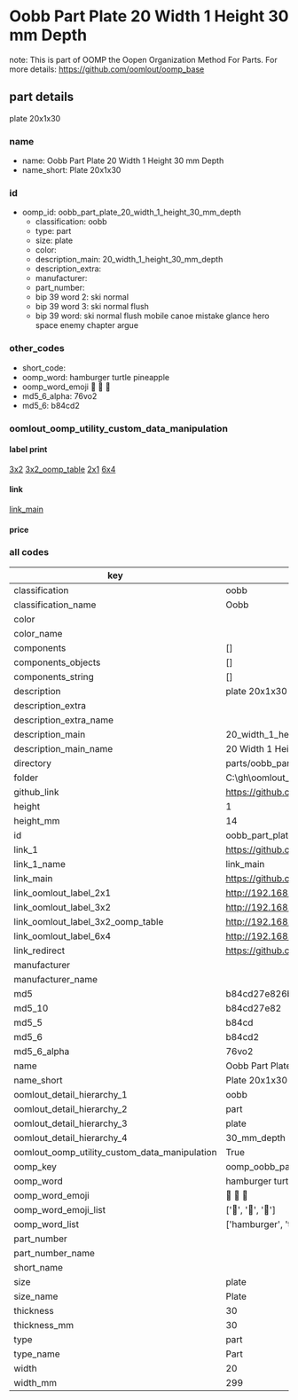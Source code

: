 # Oobb Part Plate 20 Width 1 Height 30 mm Depth  

note: This is part of OOMP the Oopen Organization Method For Parts. For more details: https://github.com/oomlout/oomp_base

##  part details
  



plate 20x1x30



### name
* name: Oobb Part Plate 20 Width 1 Height 30 mm Depth
* name_short: Plate 20x1x30 
### id
* oomp_id: oobb_part_plate_20_width_1_height_30_mm_depth
  * classification: oobb
  * type: part
  * size: plate
  * color: 
  * description_main: 20_width_1_height_30_mm_depth
  * description_extra: 
  * manufacturer: 
  * part_number: 
  * bip 39 word 2: ski normal
  * bip 39 word 3: ski normal flush
  * bip 39 word: ski normal flush mobile canoe mistake glance hero space enemy chapter argue

### other_codes
* short_code: 
* oomp_word: hamburger turtle pineapple
* oomp_word_emoji :hamburger: :turtle: :pineapple:
* md5_6_alpha: 76vo2
* md5_6: b84cd2






### oomlout_oomp_utility_custom_data_manipulation
#### label print
[3x2](http://192.168.1.245:1112/?label=oomp%2076vo2)
[3x2_oomp_table](http://192.168.1.108:1112/?label=oomp%2076vo2)
[2x1](http://192.168.1.242:1112/?label=oomp%2076vo2)
[6x4](http://192.168.1.55:1112/?label=oomp%2076vo2)    

#### link

[link_main](https://github.com/oomlout/oomlout_oobb_version_4_generated_parts/tree/main/navigation_oomp/oobb/part/plate/20_width_1_height_30_mm_depth/part)                              

#### price







### all codes 
| key | value |  
| --- | --- |  
| classification | oobb |  
| classification_name | Oobb |  
| color |  |  
| color_name |  |  
| components | [] |  
| components_objects | [] |  
| components_string | [] |  
| description | plate 20x1x30 |  
| description_extra |  |  
| description_extra_name |  |  
| description_main | 20_width_1_height_30_mm_depth |  
| description_main_name | 20 Width 1 Height 30 mm Depth |  
| directory | parts/oobb_part_plate_20_width_1_height_30_mm_depth |  
| folder | C:\gh\oomlout_oobb_version_4_generated_parts\parts\oobb_part_plate_20_width_1_height_30_mm_depth |  
| github_link | https://github.com/oomlout/oomlout_oomp_part_src/tree/main/parts/oobb_part_plate_20_width_1_height_30_mm_depth |  
| height | 1 |  
| height_mm | 14 |  
| id | oobb_part_plate_20_width_1_height_30_mm_depth |  
| link_1 | https://github.com/oomlout/oomlout_oobb_version_4_generated_parts/tree/main/navigation_oomp/oobb/part/plate/20_width_1_height_30_mm_depth/part |  
| link_1_name | link_main |  
| link_main | https://github.com/oomlout/oomlout_oobb_version_4_generated_parts/tree/main/navigation_oomp/oobb/part/plate/20_width_1_height_30_mm_depth/part |  
| link_oomlout_label_2x1 | http://192.168.1.242:1112/?label=oomp%2076vo2 |  
| link_oomlout_label_3x2 | http://192.168.1.245:1112/?label=oomp%2076vo2 |  
| link_oomlout_label_3x2_oomp_table | http://192.168.1.108:1112/?label=oomp%2076vo2 |  
| link_oomlout_label_6x4 | http://192.168.1.55:1112/?label=oomp%2076vo2 |  
| link_redirect | https://github.com/oomlout/oomlout_oobb_version_4_generated_parts/tree/main/parts/oobb_plate_20_01_30 |  
| manufacturer |  |  
| manufacturer_name |  |  
| md5 | b84cd27e826b4c563790c8e6b3a58e52 |  
| md5_10 | b84cd27e82 |  
| md5_5 | b84cd |  
| md5_6 | b84cd2 |  
| md5_6_alpha | 76vo2 |  
| name | Oobb Part Plate 20 Width 1 Height 30 mm Depth |  
| name_short | Plate 20x1x30  |  
| oomlout_detail_hierarchy_1 | oobb |  
| oomlout_detail_hierarchy_2 | part |  
| oomlout_detail_hierarchy_3 | plate |  
| oomlout_detail_hierarchy_4 | 30_mm_depth |  
| oomlout_oomp_utility_custom_data_manipulation | True |  
| oomp_key | oomp_oobb_part_plate_20_width_1_height_30_mm_depth |  
| oomp_word | hamburger turtle pineapple |  
| oomp_word_emoji | :hamburger: :turtle: :pineapple: |  
| oomp_word_emoji_list | [':hamburger:', ':turtle:', ':pineapple:'] |  
| oomp_word_list | ['hamburger', 'turtle', 'pineapple'] |  
| part_number |  |  
| part_number_name |  |  
| short_name |  |  
| size | plate |  
| size_name | Plate |  
| thickness | 30 |  
| thickness_mm | 30 |  
| type | part |  
| type_name | Part |  
| width | 20 |  
| width_mm | 299 |  
